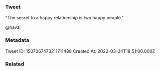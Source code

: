 ### Tweet
"The secret to a happy relationship is two happy people."

@naval

### Metadata
Tweet ID: 1507067473211711488
Created At: 2022-03-24T18:51:00.000Z

### Related

